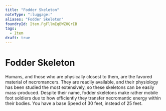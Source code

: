 ```yaml
---
title: "Fodder Skeleton"
noteType: ":luggage:"
aliases: "Fodder Skeleton"
foundryId: Item.FgFllmEqBWZHQrIB
tags:
  - Item
draft: true
---
```


# Fodder Skeleton

Humans, and those who are physically closest to them, are the favored material of necromancers. They are readily available, and their physiology has been studied the most extensively, so these skeletons can be easily mass-produced. Despite their name, fodder skeletons make rather mobile foot soldiers due to how efficiently they transfer necromantic energy within their bodies. You have a base Speed of 30 feet, instead of 25 feet.
